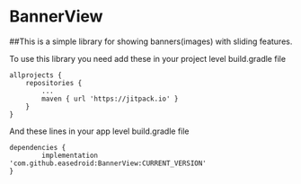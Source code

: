# BannerView
##This is a simple library for showing banners(images) with sliding features.



To use this library you need add these in your project level build.gradle file
    
    allprojects {
        repositories {
            ...
            maven { url 'https://jitpack.io' }
        }
    }

And these lines in your app level build.gradle file
   
    dependencies {
            implementation 'com.github.easedroid:BannerView:CURRENT_VERSION'
    }